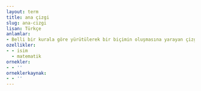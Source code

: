 ```yaml
---
layout: term
title: ana çizgi
slug: ana-cizgi
lisan: Türkçe
anlamlar:
- Belli bir kurala göre yürütülerek bir biçimin oluşmasına yarayan çizgi
ozellikler:
- - isim
  - matematik
ornekler:
- - ''
orneklerkaynak:
- - ''
---
```


